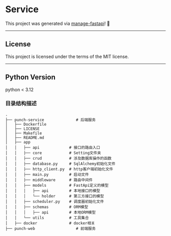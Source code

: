 # Service

This project was generated via [manage-fastapi](https://ycd.github.io/manage-fastapi/)! :tada:

---

## License

This project is licensed under the terms of the MIT license.

---

## Python Version
python < 3.12

### 目录结构描述
```
.
├── punch-service              # 后端服务
│   ├── Dockerfile
│   ├── LICENSE
│   ├── Makefile
│   ├── README.md
│   ├── app
│   │   ├── api             # 接口的路由入口
│   │   ├── core            # Setting文件夹
│   │   ├── crud            # 涉及数据库操作的函数
│   │   ├── database.py     # SqlAlchemy初始化文件
│   │   ├── http_client.py  # http客户端初始化文件
│   │   ├── main.py         # 启动文件
│   │   ├── middleware      # 路由中间件
│   │   ├── models          # FastApi定义的模型
│   │   │   ├── api         # 本地接口的模型
│   │   │   └── holder      # 第三方接口的模型
│   │   ├── scheduler.py    # 调度器初始化文件
│   │   ├── schemas         # ORM模型
│   │   │   ├── api         # 本地ORM模型
│   │   └── utils           # 工具集合
│   ├── docker              # docker相关
├── punch-web                  # 前端服务      
```